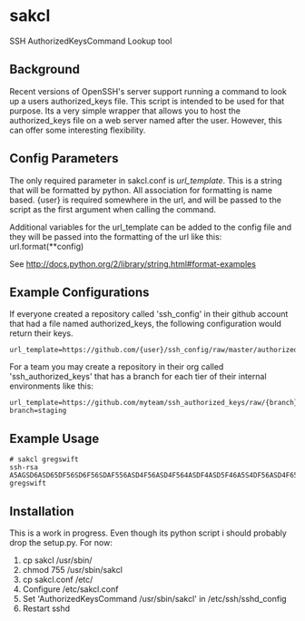 sakcl
=====

SSH AuthorizedKeysCommand Lookup tool

Background
----------

Recent versions of OpenSSH's server support running a command to look up a users authorized_keys file.  This script is intended to be used for that purpose.  Its a very simple wrapper that allows you to host the authorized_keys file on a web server named after the user.  However, this can offer some interesting flexibility.

Config Parameters
-----------------
The only required parameter in sakcl.conf is *url_template*.  This is a string that will be formatted by python. All association for formatting is name based.  {user} is required somewhere in the url, and will be passed to the script as the first argument when calling the command.

Additional variables for the url_template can be added to the config file and they will be passed into the formatting of the url like this: url.format(**config)

See http://docs.python.org/2/library/string.html#format-examples

Example Configurations
----------------------

If everyone created a repository called 'ssh_config' in their github account that had a file named authorized_keys, the following configuration would return their keys.

    url_template=https://github.com/{user}/ssh_config/raw/master/authorized_keys

For a team you may create a repository in their org called 'ssh_authorized_keys' that has a branch for each tier of their internal environments like this:

    url_template=https://github.com/myteam/ssh_authorized_keys/raw/{branch}/{user}
    branch=staging

Example Usage
-------------
    # sakcl gregswift
    ssh-rsa A5AGSD6ASD65DF56SD6F56SDAF556ASD4F56ASD4F564ASDF4ASD5F46A5S4DF56ASD4F653G3L3L3LL3L3L== gregswift

Installation
------------

This is a work in progress.  Even though its python script i should probably drop the setup.py. For now:

1. cp sakcl /usr/sbin/
2. chmod 755 /usr/sbin/sakcl
3. cp sakcl.conf /etc/
4. Configure /etc/sakcl.conf
5. Set 'AuthorizedKeysCommand /usr/sbin/sakcl' in /etc/ssh/sshd_config
6. Restart sshd
